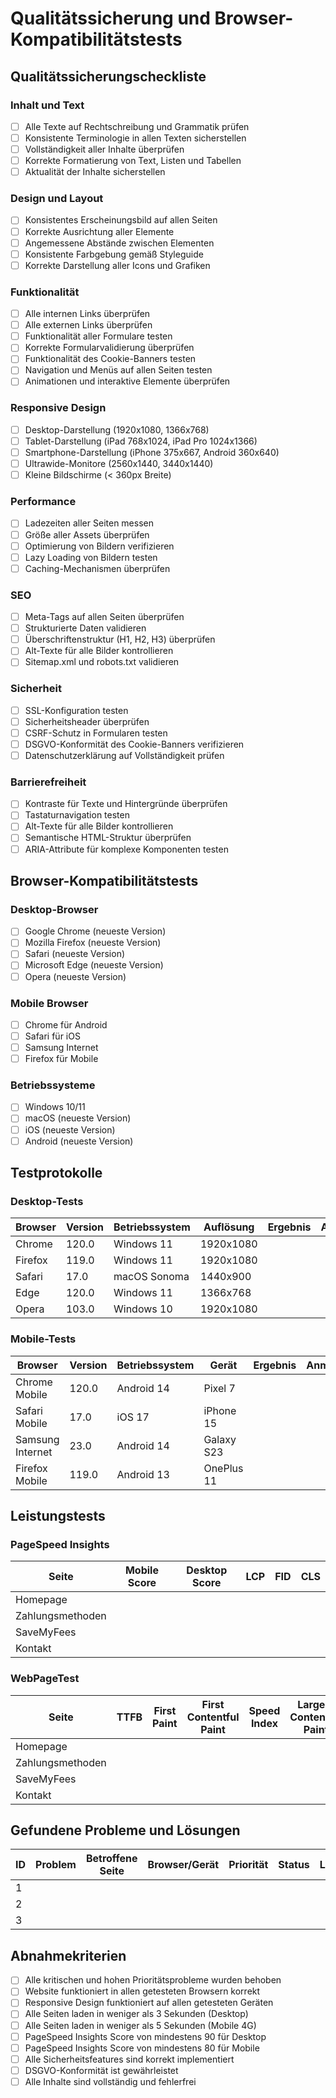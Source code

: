 # Qualitätssicherung und Browser-Kompatibilitätstests

## Qualitätssicherungscheckliste

### Inhalt und Text
- [ ] Alle Texte auf Rechtschreibung und Grammatik prüfen
- [ ] Konsistente Terminologie in allen Texten sicherstellen
- [ ] Vollständigkeit aller Inhalte überprüfen
- [ ] Korrekte Formatierung von Text, Listen und Tabellen
- [ ] Aktualität der Inhalte sicherstellen

### Design und Layout
- [ ] Konsistentes Erscheinungsbild auf allen Seiten
- [ ] Korrekte Ausrichtung aller Elemente
- [ ] Angemessene Abstände zwischen Elementen
- [ ] Konsistente Farbgebung gemäß Styleguide
- [ ] Korrekte Darstellung aller Icons und Grafiken

### Funktionalität
- [ ] Alle internen Links überprüfen
- [ ] Alle externen Links überprüfen
- [ ] Funktionalität aller Formulare testen
- [ ] Korrekte Formularvalidierung überprüfen
- [ ] Funktionalität des Cookie-Banners testen
- [ ] Navigation und Menüs auf allen Seiten testen
- [ ] Animationen und interaktive Elemente überprüfen

### Responsive Design
- [ ] Desktop-Darstellung (1920x1080, 1366x768)
- [ ] Tablet-Darstellung (iPad 768x1024, iPad Pro 1024x1366)
- [ ] Smartphone-Darstellung (iPhone 375x667, Android 360x640)
- [ ] Ultrawide-Monitore (2560x1440, 3440x1440)
- [ ] Kleine Bildschirme (< 360px Breite)

### Performance
- [ ] Ladezeiten aller Seiten messen
- [ ] Größe aller Assets überprüfen
- [ ] Optimierung von Bildern verifizieren
- [ ] Lazy Loading von Bildern testen
- [ ] Caching-Mechanismen überprüfen

### SEO
- [ ] Meta-Tags auf allen Seiten überprüfen
- [ ] Strukturierte Daten validieren
- [ ] Überschriftenstruktur (H1, H2, H3) überprüfen
- [ ] Alt-Texte für alle Bilder kontrollieren
- [ ] Sitemap.xml und robots.txt validieren

### Sicherheit
- [ ] SSL-Konfiguration testen
- [ ] Sicherheitsheader überprüfen
- [ ] CSRF-Schutz in Formularen testen
- [ ] DSGVO-Konformität des Cookie-Banners verifizieren
- [ ] Datenschutzerklärung auf Vollständigkeit prüfen

### Barrierefreiheit
- [ ] Kontraste für Texte und Hintergründe überprüfen
- [ ] Tastaturnavigation testen
- [ ] Alt-Texte für alle Bilder kontrollieren
- [ ] Semantische HTML-Struktur überprüfen
- [ ] ARIA-Attribute für komplexe Komponenten testen

## Browser-Kompatibilitätstests

### Desktop-Browser
- [ ] Google Chrome (neueste Version)
- [ ] Mozilla Firefox (neueste Version)
- [ ] Safari (neueste Version)
- [ ] Microsoft Edge (neueste Version)
- [ ] Opera (neueste Version)

### Mobile Browser
- [ ] Chrome für Android
- [ ] Safari für iOS
- [ ] Samsung Internet
- [ ] Firefox für Mobile

### Betriebssysteme
- [ ] Windows 10/11
- [ ] macOS (neueste Version)
- [ ] iOS (neueste Version)
- [ ] Android (neueste Version)

## Testprotokolle

### Desktop-Tests

| Browser | Version | Betriebssystem | Auflösung | Ergebnis | Anmerkungen |
|---------|---------|----------------|-----------|----------|-------------|
| Chrome  | 120.0   | Windows 11     | 1920x1080 |          |             |
| Firefox | 119.0   | Windows 11     | 1920x1080 |          |             |
| Safari  | 17.0    | macOS Sonoma   | 1440x900  |          |             |
| Edge    | 120.0   | Windows 11     | 1366x768  |          |             |
| Opera   | 103.0   | Windows 10     | 1920x1080 |          |             |

### Mobile-Tests

| Browser        | Version | Betriebssystem | Gerät          | Ergebnis | Anmerkungen |
|----------------|---------|----------------|----------------|----------|-------------|
| Chrome Mobile  | 120.0   | Android 14     | Pixel 7        |          |             |
| Safari Mobile  | 17.0    | iOS 17         | iPhone 15      |          |             |
| Samsung Internet | 23.0  | Android 14     | Galaxy S23     |          |             |
| Firefox Mobile | 119.0   | Android 13     | OnePlus 11     |          |             |

## Leistungstests

### PageSpeed Insights

| Seite           | Mobile Score | Desktop Score | LCP    | FID   | CLS   |
|-----------------|--------------|---------------|--------|-------|-------|
| Homepage        |              |               |        |       |       |
| Zahlungsmethoden |             |               |        |       |       |
| SaveMyFees      |              |               |        |       |       |
| Kontakt         |              |               |        |       |       |

### WebPageTest

| Seite           | TTFB  | First Paint | First Contentful Paint | Speed Index | Largest Contentful Paint |
|-----------------|-------|-------------|------------------------|-------------|--------------------------|
| Homepage        |       |             |                        |             |                          |
| Zahlungsmethoden |      |             |                        |             |                          |
| SaveMyFees      |       |             |                        |             |                          |
| Kontakt         |       |             |                        |             |                          |

## Gefundene Probleme und Lösungen

| ID | Problem | Betroffene Seite | Browser/Gerät | Priorität | Status | Lösung |
|----|---------|------------------|---------------|-----------|--------|--------|
| 1  |         |                  |               |           |        |        |
| 2  |         |                  |               |           |        |        |
| 3  |         |                  |               |           |        |        |

## Abnahmekriterien

- [ ] Alle kritischen und hohen Prioritätsprobleme wurden behoben
- [ ] Website funktioniert in allen getesteten Browsern korrekt
- [ ] Responsive Design funktioniert auf allen getesteten Geräten
- [ ] Alle Seiten laden in weniger als 3 Sekunden (Desktop)
- [ ] Alle Seiten laden in weniger als 5 Sekunden (Mobile 4G)
- [ ] PageSpeed Insights Score von mindestens 90 für Desktop
- [ ] PageSpeed Insights Score von mindestens 80 für Mobile
- [ ] Alle Sicherheitsfeatures sind korrekt implementiert
- [ ] DSGVO-Konformität ist gewährleistet
- [ ] Alle Inhalte sind vollständig und fehlerfrei
